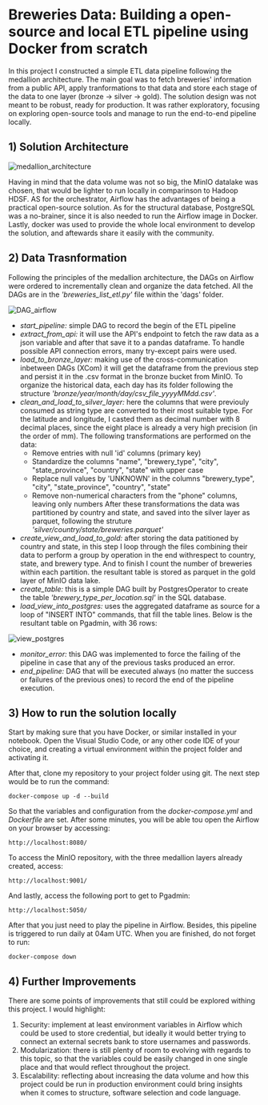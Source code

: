 # Breweries Data: Building a open-source and local ETL pipeline using Docker from scratch
In this project I constructed a simple ETL data pipeline following the medallion architecture. The main goal was to fetch breweries' information from a public API, apply tranformations to that data and store each stage of the data to one layer (bronze -> silver -> gold). The solution design was not meant to be robust, ready for production. 
It was rather exploratory, focusing on exploring open-source tools and manage to run the end-to-end pipeline locally.

## 1) Solution Architecture

![medallion_architecture](https://github.com/user-attachments/assets/32dac85c-5025-48e6-a64d-da10142cb100)

Having in mind that the data volume was not so big, the MinIO datalake was chosen, that would be lighter to run locally in comparinson to Hadoop HDSF. AS for the orchestrator, Airflow has the advantages of being a practical open-source solution. As for the structural database, PostgreSQL was a no-brainer, since it is also needed to run the Airflow image in Docker. Lastly, docker was used to provide the whole local environment to develop the solution, and aftewards share it easily with the community.

## 2) Data Trasnformation

Following the principles of the medallion architecture, the DAGs on Airflow were ordered to incrementally clean and organize the data fetched. All the DAGs are in the *'breweries_list_etl.py'* file within the 'dags' folder.

![DAG_airflow](https://github.com/user-attachments/assets/49ecae1c-c401-4487-836e-3a378ae0186f)


- *start_pipeline:* simple DAG to record the begin of the ETL pipeline
- *extract_from_api:* it will use the API's endpoint to fetch the raw data as a json variable and after that save it to a pandas dataframe. To handle possible API connection errors, many try-except pairs were used.
- *load_to_bronze_layer:* making use of the cross-communication inbetween DAGs (XCom) it will get the dataframe from the previous step and persist it in the .csv format in the bronze bucket from MinIO. To organize the historical data, each day has its folder following the structure *'bronze/year/month/day/csv_file_yyyyMMdd.csv'*.
- *clean_and_load_to_silver_layer:* here the columns that were previouly consumed as string type are converted to their most suitable type. For the latitude and longitude, I casted them as decimal number with 8 decimal places, since the eight place is already a very high precision (in the order of mm). The following transformations are performed on the data:
  - Remove entries with null 'id' columns (primary key)
  - Standardize the columns "name", "brewery_type", "city", "state_province", "country", "state" with upper case
  - Replace null values by 'UNKNOWN' in the columns "brewery_type", "city", "state_province", "country", "state"
  - Remove non-numerical characters from the "phone" columns, leaving only numbers
  After these transformations the data was partitioned by country and state, and saved into the silver layer as parquet, following the struture *'silver/country/state/breweries.parquet'*
- *create_view_and_load_to_gold:* after storing the data patitioned by country and state, in this step I loop through the files combining their data to perform a group by operation in the end withrespect to country, state, and brewery type. And to finish I count the number of breweries within each partition. the resultant table is stored as parquet in the gold layer of MinIO data lake.
- *create_table:* this is a simple DAG built by PostgresOperator to create the table *'brewery_type_per_location.sql'* in the SQL database.
- *load_view_into_postgres:* uses the aggregated dataframe as source for a loop of "INSERT INTO" commands, that fill the table lines. Below is the resultant table on Pgadmin, with 36 rows:

![view_postgres](https://github.com/user-attachments/assets/01563f19-1cab-46f4-b487-c4e4481f851c)

- *monitor_error:* this DAG was implemented to force the failing of the pipeline in case that any of the previous tasks produced an error.
- *end_pipeline:* DAG that will be executed always (no matter the success or failures of the previous ones) to record the end of the pipeline execution.

## 3) How to run the solution locally

Start by making sure that you have Docker, or similar installed in your notebook. Open the Visual Studio Code, or any other code IDE of your choice, and creating a virtual environment within the project folder and activating it.

After that, clone my repository to your project folder using git. The next step would be to run the command:
```
docker-compose up -d --build
```

So that the variables and configuration from the *docker-compose.yml* and *Dockerfile* are set. After some minutes, you will be able tou open the Airflow on your browser by accessing:
```
http://localhost:8080/
```
To access the MinIO repository, with the three medallion layers already created, access:
```
http://localhost:9001/
```
And lastly, access the following port to get to Pgadmin:
```
http://localhost:5050/
```
After that you just need to play the pipeline in Airflow. Besides, this pipeline is triggered to run daily at 04am UTC. When you are finished, do not forget to run:
```
docker-compose down
```

## 4) Further Improvements

There are some points of improvements that still could be explored withing this project. I would highlight:
1) Security: implement at least environment variables in Airflow which could be used to store credential, but ideally it would better trying to connect an external secrets bank to store usernames and passwords.
2) Modularization: there is still plenty of room to evolving with regards to this topic, so that the variables could be easily changed in one single place and that would reflect throughout the project.
3) Escalability: reflecting about increasing the data volume and how this project could be run in production environment could bring insights when it comes to structure, software selection and code language.




